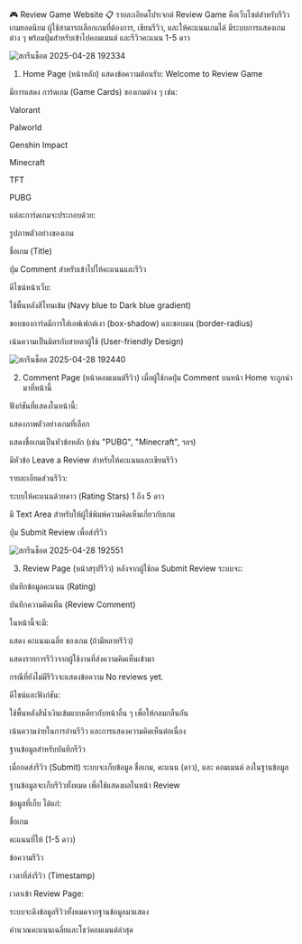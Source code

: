 🎮 Review Game Website
📋 รายละเอียดโปรเจกต์
Review Game คือเว็บไซต์สำหรับรีวิวเกมยอดนิยม ผู้ใช้สามารถเลือกเกมที่ต้องการ, เขียนรีวิว, และให้คะแนนเกมได้
มีระบบการแสดงเกมต่าง ๆ พร้อมปุ่มสำหรับเข้าไปคอมเมนต์ และรีวิวคะแนน 1-5 ดาว



![สกรีนช็อต 2025-04-28 192334](https://github.com/user-attachments/assets/feddf9ea-dc92-45ff-89a0-772a93564fd0)



1. Home Page (หน้าหลัก)
แสดงข้อความต้อนรับ: Welcome to Review Game

มีการแสดง การ์ดเกม (Game Cards) ของเกมต่าง ๆ เช่น:

Valorant

Palworld

Genshin Impact

Minecraft

TFT

PUBG

แต่ละการ์ดเกมจะประกอบด้วย:

รูปภาพตัวอย่างของเกม

ชื่อเกม (Title)

ปุ่ม Comment สำหรับเข้าไปให้คะแนนและรีวิว

ดีไซน์หน้าเว็บ:

ใช้พื้นหลังสีโทนเข้ม (Navy blue to Dark blue gradient)

ขอบของการ์ดมีการใส่เอฟเฟกต์เงา (box-shadow) และขอบมน (border-radius)

เน้นความเป็นมิตรกับสายตาผู้ใช้ (User-friendly Design)




![สกรีนช็อต 2025-04-28 192440](https://github.com/user-attachments/assets/7aeec3ef-7f3a-458e-bbdf-a0cc431023b9)



2. Comment Page (หน้าคอมเมนต์รีวิว)
เมื่อผู้ใช้กดปุ่ม Comment บนหน้า Home จะถูกนำมาที่หน้านี้

ฟังก์ชันที่แสดงในหน้านี้:

แสดงภาพตัวอย่างเกมที่เลือก

แสดงชื่อเกมเป็นหัวข้อหลัก (เช่น "PUBG", "Minecraft", ฯลฯ)

มีหัวข้อ Leave a Review สำหรับให้คะแนนและเขียนรีวิว

รายละเอียดส่วนรีวิว:

ระบบให้คะแนนด้วยดาว (Rating Stars) 1 ถึง 5 ดาว

มี Text Area สำหรับให้ผู้ใช้พิมพ์ความคิดเห็นเกี่ยวกับเกม

ปุ่ม Submit Review เพื่อส่งรีวิว




![สกรีนช็อต 2025-04-28 192551](https://github.com/user-attachments/assets/deaa79fd-5f72-46be-8461-ba01bf7d50b4)





3. Review Page (หน้าสรุปรีวิว)
หลังจากผู้ใช้กด Submit Review ระบบจะ:

บันทึกข้อมูลคะแนน (Rating)

บันทึกความคิดเห็น (Review Comment)

ในหน้านี้จะมี:

แสดง คะแนนเฉลี่ย ของเกม (ถ้ามีหลายรีวิว)

แสดงรายการรีวิวจากผู้ใช้งานที่ส่งความคิดเห็นเข้ามา

กรณีที่ยังไม่มีรีวิวจะแสดงข้อความ No reviews yet.

ดีไซน์และฟังก์ชัน:

ใช้พื้นหลังสีน้ำเงินเข้มแบบเดียวกับหน้าอื่น ๆ เพื่อให้กลมกลืนกัน

เน้นความง่ายในการอ่านรีวิว และการแสดงความคิดเห็นต่อเนื่อง















ฐานข้อมูลสำหรับบันทึกรีวิว

เมื่อกดส่งรีวิว (Submit) ระบบจะเก็บข้อมูล ชื่อเกม, คะแนน (ดาว), และ คอมเมนต์ ลงในฐานข้อมูล

ฐานข้อมูลจะเก็บรีวิวทั้งหมด เพื่อใช้แสดงผลในหน้า Review

ข้อมูลที่เก็บ ได้แก่:

ชื่อเกม

คะแนนที่ให้ (1-5 ดาว)

ข้อความรีวิว

เวลาที่ส่งรีวิว (Timestamp)

เวลาเข้า Review Page:

ระบบจะดึงข้อมูลรีวิวทั้งหมดจากฐานข้อมูลมาแสดง

คำนวณคะแนนเฉลี่ยและโชว์คอมเมนต์ล่าสุด



